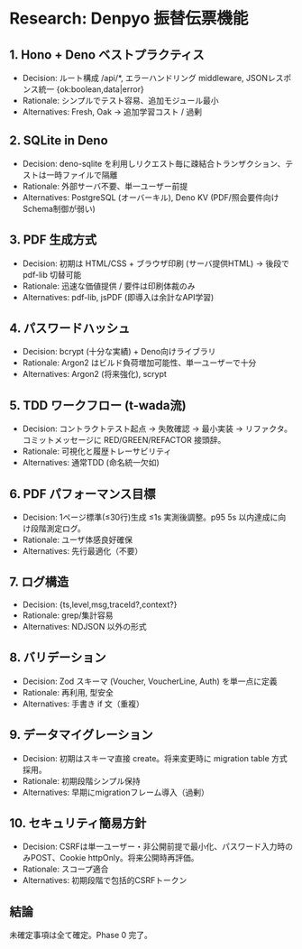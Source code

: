 # Research: Denpyo 振替伝票機能

## 1. Hono + Deno ベストプラクティス
- Decision: ルート構成 /api/*, エラーハンドリング middleware, JSONレスポンス統一 {ok:boolean,data|error}
- Rationale: シンプルでテスト容易、追加モジュール最小
- Alternatives: Fresh, Oak → 追加学習コスト / 過剰

## 2. SQLite in Deno
- Decision: deno-sqlite を利用しリクエスト毎に疎結合トランザクション、テストは一時ファイルで隔離
- Rationale: 外部サーバ不要、単一ユーザー前提
- Alternatives: PostgreSQL (オーバーキル), Deno KV (PDF/照会要件向けSchema制御が弱い)

## 3. PDF 生成方式
- Decision: 初期は HTML/CSS + ブラウザ印刷 (サーバ提供HTML) → 後段で pdf-lib 切替可能
- Rationale: 迅速な価値提供 / 要件は印刷体裁のみ
- Alternatives: pdf-lib, jsPDF (即導入は余計なAPI学習)

## 4. パスワードハッシュ
- Decision: bcrypt (十分な実績) + Deno向けライブラリ
- Rationale: Argon2 はビルド負荷増加可能性、単一ユーザーで十分
- Alternatives: Argon2 (将来強化), scrypt

## 5. TDD ワークフロー (t-wada流)
- Decision: コントラクトテスト起点 → 失敗確認 → 最小実装 → リファクタ。コミットメッセージに RED/GREEN/REFACTOR 接頭辞。
- Rationale: 可視化と履歴トレーサビリティ
- Alternatives: 通常TDD (命名統一欠如)

## 6. PDF パフォーマンス目標
- Decision: 1ページ標準(≤30行)生成 ≤1s 実測後調整。p95 5s 以内達成に向け段階測定ログ。
- Rationale: ユーザ体感良好確保
- Alternatives: 先行最適化（不要）

## 7. ログ構造
- Decision: {ts,level,msg,traceId?,context?}
- Rationale: grep/集計容易
- Alternatives: NDJSON 以外の形式

## 8. バリデーション
- Decision: Zod スキーマ (Voucher, VoucherLine, Auth) を単一点に定義
- Rationale: 再利用, 型安全
- Alternatives: 手書き if 文（重複）

## 9. データマイグレーション
- Decision: 初期はスキーマ直接 create。将来変更時に migration table 方式採用。
- Rationale: 初期段階シンプル保持
- Alternatives: 早期にmigrationフレーム導入（過剰）

## 10. セキュリティ簡易方針
- Decision: CSRFは単一ユーザー・非公開前提で最小化、パスワード入力時のみPOST、Cookie httpOnly。将来公開時再評価。
- Rationale: スコープ適合
- Alternatives: 初期段階で包括的CSRFトークン

## 結論
未確定事項は全て確定。Phase 0 完了。

